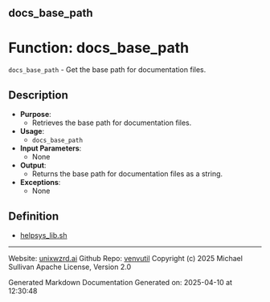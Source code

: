 ## docs_base_path
# Function: docs_base_path
 `docs_base_path` - Get the base path for documentation files.
## Description
- **Purpose**:
  - Retrieves the base path for documentation files.
- **Usage**: 
  - `docs_base_path`
- **Input Parameters**: 
  - None
- **Output**: 
  - Returns the base path for documentation files as a string.
- **Exceptions**: 
  - None

## Definition 

* [helpsys_lib.sh](../helpsys_lib_sh.md)
---

Website: [unixwzrd.ai](https://unixwzrd.ai)
Github Repo: [venvutil](https://github.com/unixwzrd/venvutil)
Copyright (c) 2025 Michael Sullivan
Apache License, Version 2.0

Generated Markdown Documentation
Generated on: 2025-04-10 at 12:30:48
